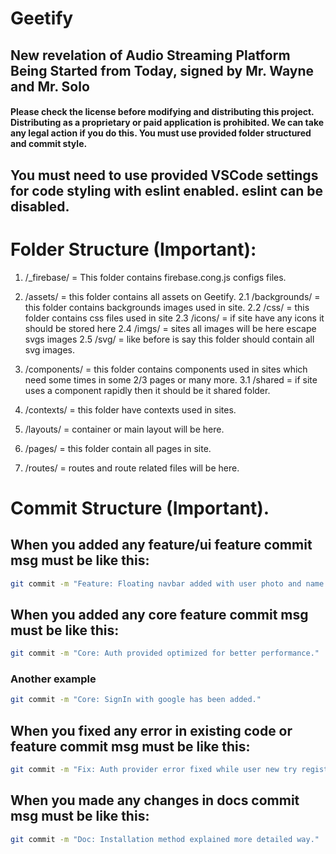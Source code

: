 # Geetify

## New revelation of Audio Streaming Platform Being Started from Today, signed by Mr. Wayne and Mr. Solo

#### Please check the license before modifying and distributing this project. Distributing as a proprietary or paid application is prohibited. We can take any legal action if you do this. You must use provided folder structured and commit style.

## You must need to use provided VSCode settings for code styling with eslint enabled. eslint can be disabled.

# Folder Structure (Important):

1. /\_firebase/ = This folder contains firebase.cong.js configs files.
2. /assets/ = this folder contains all assets on Geetify.
   2.1 /backgrounds/ = this folder contains backgrounds images used in site.
   2.2 /css/ = this folder contains css files used in site
   2.3 /icons/ = if site have any icons it should be stored here
   2.4 /imgs/ = sites all images will be here escape svgs images
   2.5 /svg/ = like before is say this folder should contain all svg images.
3. /components/ = this folder contains components used in sites which need some times in some 2/3 pages or many more.
   3.1 /shared = if site uses a component rapidly then it should be it shared folder.

4. /contexts/ = this folder have contexts used in sites.
5. /layouts/ = container or main layout will be here.
6. /pages/ = this folder contain all pages in site.
7. /routes/ = routes and route related files will be here.

# Commit Structure (Important).

## When you added any feature/ui feature commit msg must be like this:

```sh
git commit -m "Feature: Floating navbar added with user photo and name."
```

## When you added any core feature commit msg must be like this:

```sh
git commit -m "Core: Auth provided optimized for better performance."
```

### Another example

```sh
git commit -m "Core: SignIn with google has been added."
```

## When you fixed any error in existing code or feature commit msg must be like this:

```sh
git commit -m "Fix: Auth provider error fixed while user new try register."
```

## When you made any changes in **docs** commit msg must be like this:

```sh
git commit -m "Doc: Installation method explained more detailed way."
```
